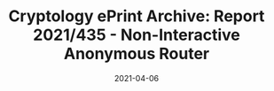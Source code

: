 ---
title: "Cryptology ePrint Archive: Report 2021/435 - Non-Interactive Anonymous Router"
date: 2021-04-06
externalLink: https://eprint.iacr.org/2021/435
---